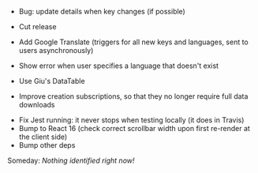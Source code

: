 * Bug: update details when key changes (if possible)

* Cut release
* Add Google Translate (triggers for all new keys and languages, sent to users asynchronously)
* Show error when user specifies a language that doesn't exist
* Use Giu's DataTable
- Improve creation subscriptions, so that they no longer require full data downloads
* Fix Jest running: it never stops when testing locally (it does in Travis)
* Bump to React 16 (check correct scrollbar width upon first re-render at the client side)
* Bump other deps

Someday: *Nothing identified right now!*
